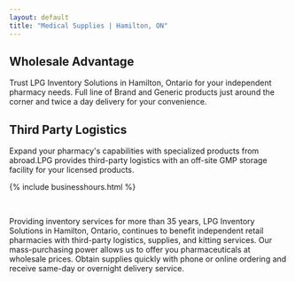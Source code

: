 ```yaml
---
layout: default
title: "Medical Supplies | Hamilton, ON"
---
```



<div class="row">
<div class="col-md-4">

<h2> Wholesale Advantage </h2>
Trust LPG Inventory Solutions in Hamilton, Ontario for your independent pharmacy needs. Full line of Brand and Generic products just around the corner and twice a day delivery for your convenience.

</div>
<div class="col-md-4">

<h2> Third Party Logistics </h2>
Expand your pharmacy's capabilities with specialized products from abroad.LPG provides third-party logistics with an off-site GMP storage facility for your licensed products.

</div>
<div class="col-md-4">
   
{% include businesshours.html %}

</div>
</div>

<br>

Providing inventory services for more than 35 years, LPG Inventory Solutions in Hamilton, Ontario, continues to benefit independent retail pharmacies with third-party logistics, supplies, and kitting services. Our mass-purchasing power allows us to offer you pharmaceuticals at wholesale prices. Obtain supplies quickly with phone or online ordering and receive same-day or overnight delivery service.